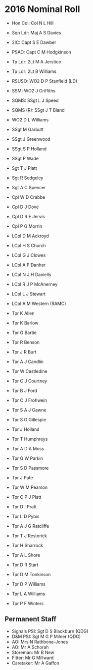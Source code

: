 # 2016 Nominal Roll

* Hon Col: Col N L Hill
* Sqn Ldr: Maj A S Davies
* 2IC: Capt S E Dawber
* PSAO: Capt C M Hodgkinson
* Tp Ldr: 2Lt M A Jerstice
* Tp Ldr: 2Lt B Williams
* RSUSO: WO2 D P Stanfield (LD)
* SSM: WO2 J Griffiths
* SQMS: SSgt L J Speed
* SQMS (R): SSgt J T Bland

* WO2 D L Williams
* SSgt M Garbutt
* SSgt J Greenwood
* SSgt S P Holland
* SSgt P Wade
* Sgt T J Platt
* Sgt R Sedgeley
* Sgt A C Spencer
* Cpl W D Crabbe
* Cpl D J Dove
* Cpl D R E Jervis
* Cpl P G Morrin
* LCpl D M Ackroyd
* LCpl H S Church
* LCpl G J Clowes
* LCpl A P Danher
* LCpl N J H Daniells
* LCpl R J P McAnerney
* LCpl L J Stewart
* LCpl A M Western (RAMC)
* Tpr K Allen
* Tpr K Barlow
* Tpr G Bartie
* Tpr R Benson
* Tpr J R Burt
* Tpr A J Candlin
* Tpr W Castledine
* Tpr C J Courtney
* Tpr B J Ford
* Tpr C J Frohwein
* Tpr S A J Gawne
* Tpr S G Gillespie
* Tpr J Holland
* Tpr T Humphreys
* Tpr A D A Moss
* Tpr G W Parkin
* Tpr S D Passmore
* Tpr J Pate
* Tpr W M Pearson
* Tpr C P J Platt
* Tpr D I Pratt
* Tpr L D Pybis
* Tpr A J G Ratcliffe
* Tpr T J Restorick
* Tpr H Sharrock
* Tpr A L Shore
* Tpr D R Start
* Tpr D M Tonkinson
* Tpr D P Williams
* Tpr L A Williams
* Tpr P F Winters

## Permanent Staff

* Signals PSI: Sgt D S Blackburn (QDG)
* D&M PSI: Sgt M G P Milner (QDG)
* AO: Mrs N Rathbone-Jones
* AO: Mr A Schorah
* Storeman: Mr B New
* Fitter: Mr G Millward
* Caretaker: Mr A Gaffon
